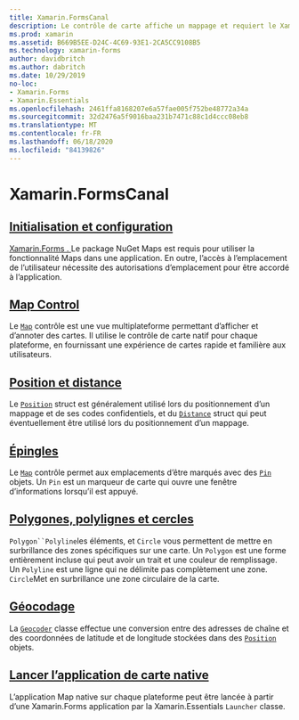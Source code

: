 ```yaml
---
title: Xamarin.FormsCanal
description: Le contrôle de carte affiche un mappage et requiert le Xamarin.Forms . Mappe le package NuGet.
ms.prod: xamarin
ms.assetid: B669B5EE-D24C-4C69-93E1-2CA5CC9108B5
ms.technology: xamarin-forms
author: davidbritch
ms.author: dabritch
ms.date: 10/29/2019
no-loc:
- Xamarin.Forms
- Xamarin.Essentials
ms.openlocfilehash: 2461ffa8168207e6a57fae005f752be48772a34a
ms.sourcegitcommit: 32d2476a5f9016baa231b7471c88c1d4ccc08eb8
ms.translationtype: MT
ms.contentlocale: fr-FR
ms.lasthandoff: 06/18/2020
ms.locfileid: "84139826"
---
```

# <a name="xamarinforms-map"></a>Xamarin.FormsCanal

## <a name="initialization-and-configuration"></a>[Initialisation et configuration](setup.md)

[ Xamarin.Forms . ](https://www.nuget.org/packages/Xamarin.Forms.Maps/)Le package NuGet Maps est requis pour utiliser la fonctionnalité Maps dans une application. En outre, l’accès à l’emplacement de l’utilisateur nécessite des autorisations d’emplacement pour être accordé à l’application.

## <a name="map-control"></a>[Map Control](map.md)

Le [`Map`](xref:Xamarin.Forms.Maps.Map) contrôle est une vue multiplateforme permettant d’afficher et d’annoter des cartes. Il utilise le contrôle de carte natif pour chaque plateforme, en fournissant une expérience de cartes rapide et familière aux utilisateurs.

## <a name="position-and-distance"></a>[Position et distance](position-distance.md)

Le [`Position`](xref:Xamarin.Forms.Maps.Position) struct est généralement utilisé lors du positionnement d’un mappage et de ses codes confidentiels, et du [`Distance`](xref:Xamarin.Forms.Maps.Distance) struct qui peut éventuellement être utilisé lors du positionnement d’un mappage.

## <a name="pins"></a>[Épingles](pins.md)

Le [`Map`](xref:Xamarin.Forms.Maps.Map) contrôle permet aux emplacements d’être marqués avec des [`Pin`](xref:Xamarin.Forms.Maps.Pin) objets. Un `Pin` est un marqueur de carte qui ouvre une fenêtre d’informations lorsqu’il est appuyé.

## <a name="polygons-polylines-and-circles"></a>[Polygones, polylignes et cercles](polygons.md)

`Polygon``Polyline`les éléments, et `Circle` vous permettent de mettre en surbrillance des zones spécifiques sur une carte. Un `Polygon` est une forme entièrement incluse qui peut avoir un trait et une couleur de remplissage. Un `Polyline` est une ligne qui ne délimite pas complètement une zone. `Circle`Met en surbrillance une zone circulaire de la carte.

## <a name="geocoding"></a>[Géocodage](geocoder.md)

La [`Geocoder`](xref:Xamarin.Forms.Maps.Geocoder) classe effectue une conversion entre des adresses de chaîne et des coordonnées de latitude et de longitude stockées dans des [`Position`](xref:Xamarin.Forms.Maps.Position) objets.

## <a name="launch-the-native-map-app"></a>[Lancer l’application de carte native](native-map-app.md)

L’application Map native sur chaque plateforme peut être lancée à partir d’une Xamarin.Forms application par la Xamarin.Essentials `Launcher` classe.
